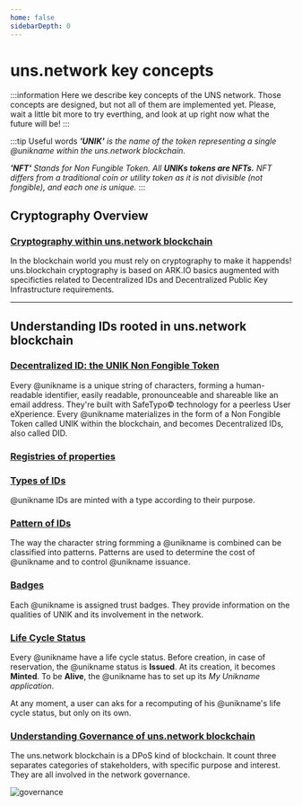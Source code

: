 ```yaml
---
home: false
sidebarDepth: 0
---
```


# uns.network key concepts

:::information
Here we describe key concepts of the UNS network. Those concepts are designed, but not all of them are implemented yet.
Please, wait a little bit more to try everthing, and look at up right now what the future will be!
:::

:::tip Useful words
_**'UNIK'** is the name of the token representing a single @unikname within the uns.network blockchain._

_**'NFT'** Stands for Non Fungible Token. All **UNIKs tokens are NFTs.** NFT differs from a traditional coin or utility token as it is not divisible (not fongible), and each one is unique._
:::

## Cryptography Overview

### [Cryptography within uns.network blockchain](/uns-network-key-concepts/cryptography-overview)

In the blockchain world you must rely on cryptography to make it happends! uns.blockchain cryptography is based on ARK.IO basics augmented with specificties related to Decentralized IDs and Decentralized Public Key Infrastructure requirements.

---

## Understanding IDs rooted in uns.network blockchain

### [Decentralized ID: the UNIK Non Fongible Token](/uns-network-key-concepts/unik-did-nft)

Every @unikname is a unique string of characters, forming a human-readable identifier, easily readable, pronounceable and shareable like an email address. They're built with SafeTypo© technology for a peerless User eXperience. Every @unikname materializes in the form of a Non Fongible Token called UNIK within the <brand name="uns"/> blockchain, and becomes Decentralized IDs, also called DID. 

### [Registries of properties](/uns-network-key-concepts/unik-property)


### [Types of IDs](/uns-network-key-concepts/unik-type)

@unikname IDs are minted with a type according to their purpose.

### [Pattern of IDs](/uns-network-key-concepts/unik-pattern)

The way the character string formming a @unikname is combined can be classified into patterns. Patterns are used to determine the cost of @unikname and to control @unikname issuance.

### [Badges](/uns-network-key-concepts/unik-badge)

Each @unikname is assigned trust badges. They provide information on the qualities of UNIK and its involvement in the network.

### [Life Cycle Status](/uns-network-key-concepts/unik-lifecycle)

Every @unikname have a life cycle status.
Before creation, in case of reservation, the @unikname status is **Issued**.
At its creation, it becomes **Minted**.
To be **Alive**, the @unikname has to set up its *My Unikname application*.

At any moment, a user can aks for a recomputing of his @unikname's life cycle status, but only on its own.

### [Understanding Governance of uns.network blockchain](/uns-network-key-concepts/network-governance)

The uns.network blockchain is a DPoS kind of blockchain. It count three separates categories of stakeholders, with specific purpose and interest. They are all involved in the network governance.

![governance](./images/uns-blockchain-dpos-23-delegates.jpg)

